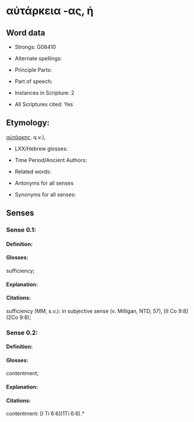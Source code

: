 # αὐτάρκεια -ας, ἡ

<!-- Status: S2=NeedsEdits -->
<!-- Lexica used for edits:   -->

## Word data

* Strongs: G08410

* Alternate spellings:



* Principle Parts: 


* Part of speech: 


* Instances in Scripture: 2

* All Scriptures cited: Yes

## Etymology: 

[αὐτάρκης](), q.v.),

* LXX/Hebrew glosses: 


* Time Period/Ancient Authors: 


* Related words: 

* Antonyms for all senses

* Synonyms for all senses: 


## Senses 


### Sense  0.1: 

#### Definition: 

#### Glosses: 

sufficiency; 

#### Explanation: 


#### Citations: 

sufficiency (MM, s.v.): in subjective sense (v. Milligan, NTD, 57), [II Co 9:8](2Co 9:8);

### Sense  0.2: 

#### Definition: 

#### Glosses: 

contentment; 

#### Explanation: 


#### Citations: 

contentment: [I Ti 6:6](1Ti 6:6).†
